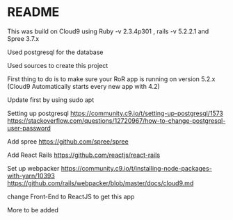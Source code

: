 # README

This was build on Cloud9 using Ruby -v 2.3.4p301 , rails -v 5.2.2.1 and Spree 3.7.x

Used postgresql for the database

Used sources to create this project

First thing to do is to make sure your RoR app is running on version 5.2.x (Cloud9 Automatically starts every new app with 4.2)

Update first by using sudo apt 

Setting up postgresql
https://community.c9.io/t/setting-up-postgresql/1573
https://stackoverflow.com/questions/12720967/how-to-change-postgresql-user-password

Add spree
https://github.com/spree/spree

Add React Rails
https://github.com/reactjs/react-rails

Set up webpacker
https://community.c9.io/t/installing-node-packages-with-yarn/10393
https://github.com/rails/webpacker/blob/master/docs/cloud9.md

change Front-End to ReactJS to get this app

More to be added


